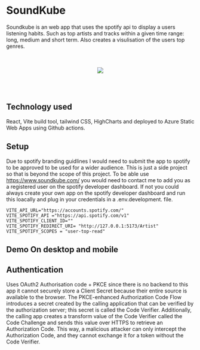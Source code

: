 # SoundKube

Soundkube is an web app that uses the spotify api to display a users listening habits. Such as top artists and tracks within a given time range: long, medium and short term. Also creates a visulisation of the users top genres. <br>  <br> <br>

<p align="center">
<img  src="https://github.com/AbuSuudy/SoundKube/assets/15980314/27ebd7d2-584c-4d99-bdec-a73e6c213b18"/>
</p>
 <br> <br>

## Technology used 
React, Vite build tool, tailwind CSS, HighCharts and deployed to Azure Static Web Apps using Github actions. 

## Setup 
Due to spotify branding guidlines I would need to submit the app to spotify to be approved to be used for a wider audience. This is just a side project so that is beyond the scope of this project. To be able use https://www.soundkube.com/  you would need to contact me to add you as a registered user on the spotify developer dashboard. If not you could always create your own app on the spotify developer dashboard and run this loacally and plug in your credentials in a .env.development. file.

```comment
VITE_API_URL="https://accounts.spotify.com/"
VITE_SPOTIFY_API ="https://api.spotify.com/v1"
VITE_SPOTIFY_CLIENT_ID=""
VITE_SPOTIFY_REDIRECT_URI= "http://127.0.0.1:5173/Artist"
VITE_SPOTIFY_SCOPES = "user-top-read"
```
## Demo On desktop and mobile

## Authentication 
Uses OAuth2 Authorisation code + PKCE since there is no backend to this app it cannot securely store a Client Secret because their entire source is available to the browser. The PKCE-enhanced Authorization Code Flow introduces a secret created by the calling application that can be verified by the authorization server; this secret is called the Code Verifier. Additionally, the calling app creates a transform value of the Code Verifier called the Code Challenge and sends this value over HTTPS to retrieve an Authorization Code. This way, a malicious attacker can only intercept the Authorization Code, and they cannot exchange it for a token without the Code Verifier.


